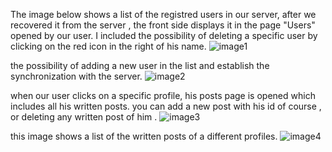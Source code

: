 

The image below shows a list of the registred users in our server, after we recovered it from the server , the front side displays it in the page "Users" opened by our user.
I included the possibility of deleting a specific user by clicking on the red icon in the right of his name.
![image1](https://user-images.githubusercontent.com/45512316/50551902-8815fb80-0c80-11e9-94b7-83c07a9dd45d.PNG)

the possibility of adding a new user in the list and establish the synchronization with the server.
![image2](https://user-images.githubusercontent.com/45512316/50551950-505b8380-0c81-11e9-8784-c63b55d3bf8c.PNG)

when our user clicks on a specific profile, his posts page is opened which includes all his written posts.
you can add a new post with his id of course , or deleting any written post of him .
![image3](https://user-images.githubusercontent.com/45512316/50551598-52badf00-0c7b-11e9-9228-a00622c20fbf.PNG)

this image shows a list of the written posts of a different profiles.
![image4](https://user-images.githubusercontent.com/45512316/50551600-55b5cf80-0c7b-11e9-83e5-7f283332e9ff.PNG)


